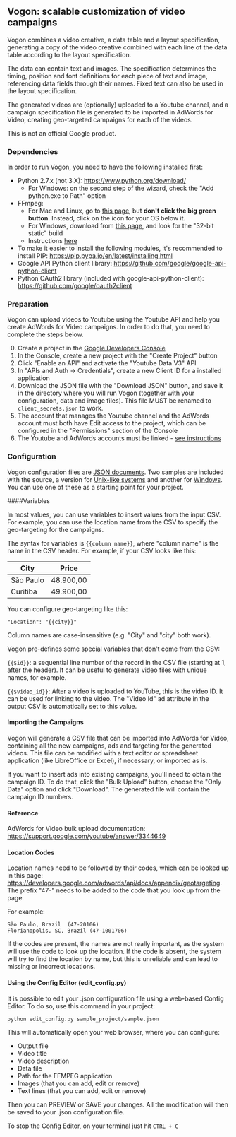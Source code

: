 ## Vogon: scalable customization of video campaigns

Vogon combines a video creative, a data table and a layout specification,
generating a copy of the video creative combined with each line of the data
table according to the layout specification.

The data can contain text and images. The specification determines the timing,
position and font definitions for each piece of text and image, referencing
data fields through their names. Fixed text can also be used in the layout
specification.

The generated videos are (optionally) uploaded to a Youtube channel, and a 
campaign specification file is generated to be imported in AdWords for Video,
creating geo-targeted campaigns for each of the videos.

This is not an official Google product.

### Dependencies

In order to run Vogon, you need to have the following installed first:

* Python 2.7.x (not 3.X): https://www.python.org/download/
  * For Windows: on the second step of the wizard, check the "Add python.exe to Path" option
* FFmpeg:
  * For Mac and Linux, go to [this page](https://ffmpeg.org/download.html), but **don't click the big green button**. Instead, click on the icon for your OS below it.
  * For Windows, download from [this page](http://ffmpeg.zeranoe.com/builds/), and look for the "32-bit static" build
  * Instructions [here](http://www.wikihow.com/Install-FFmpeg-on-Windows)
* To make it easier to install the following modules, it's recommended to install PIP: https://pip.pypa.io/en/latest/installing.html 
* Google API Python client library: https://github.com/google/google-api-python-client
* Python OAuth2 library (included with google-api-python-client): https://github.com/google/oauth2client

### Preparation

Vogon can upload videos to Youtube using the Youtube API and help you create AdWords for Video campaigns. In order to do that, you need to complete the steps below.

0. Create a project in the [Google Developers Console](https://console.developers.google.com/project)
  0. In the Console, create a new project with the "Create Project" button
  0. Click "Enable an API" and activate the "Youtube Data V3" API
  0. In "APIs and Auth -> Credentials", create a new Client ID for a installed application
  0. Download the JSON file with the "Download JSON" button, and save it in the directory where you will run Vogon (together with your configuration, data and image files). This file MUST be renamed to `client_secrets.json` to work.
  0. The account that manages the Youtube channel and the AdWords account must both have Edit access to the project, which can be configured in the "Permissions" section of the Console
0. The Youtube and AdWords accounts must be linked - [see instructions](https://support.google.com/youtube/answer/3063482)

### Configuration

Vogon configuration files are [JSON documents](http://json.org/). Two samples are included with the source, a version for [Unix-like systems](https://github.com/googleads/vogon/blob/master/sample.json) and another for [Windows](https://github.com/googleads/vogon/blob/master/sample_win.json). You can use one of these as a starting point for your project.

####Variables

In most values, you can use variables to insert values from the input CSV. For example, you can use the location name from the CSV to specify the geo-targeting for the campaigns.

The syntax for variables is `{{column name}}`, where "column name" is the name in the CSV header. For example, if your CSV looks like this:


City | Price
---- | -----
São Paulo | 48.900,00
Curitiba | 49.900,00

You can configure geo-targeting like this:

`"Location": "{{city}}"`

Column names are case-insensitive (e.g. "City" and "city" both work).

Vogon pre-defines some special variables that don't come from the CSV:

`{{$id}}`: a sequential line number of the record in the CSV file (starting at 1, after the header). It can be useful to generate video files with unique names, for example.

`{{$video_id}}`: After a video is uploaded to YouTube, this is the video ID. It can be used for linking to the video. The "Video Id" ad attribute in the output CSV is automatically set to this value.

#### Importing the Campaigns

Vogon will generate a CSV file that can be imported into AdWords for Video, containing all the new campaigns, ads and targeting for the generated videos. This file can be modified with a text editor or spreadsheet application (like LibreOffice or Excel), if necessary, or imported as is.

If you want to insert ads into existing campaigns, you'll need to obtain the campaign ID. To do that, click the "Bulk Upload" button, choose the "Only Data" option and click "Download". The generated file will contain the campaign ID numbers.

#### Reference

AdWords for Video bulk upload documentation: https://support.google.com/youtube/answer/3344649

#### Location Codes

Location names need to be followed by their codes, which can be looked up in this page: https://developers.google.com/adwords/api/docs/appendix/geotargeting. The prefix "47-" needs to be added to the code that you look up from the page.

For example:

    São Paulo, Brazil  (47-20106)
    Florianopolis, SC, Brazil (47-1001706)

If the codes are present, the names are not really important, as the system will use the code to look up the location. If the code is absent, the system will try to find the location by name, but this is unreliable and can lead to missing or incorrect locations.


#### Using the Config Editor (edit_config.py)

It is possible to edit your .json configuration file using a web-based Config Editor. To do so, use this command in your project:

`python edit_config.py sample_project/sample.json`

This will automatically open your web browser, where you can configure:
* Output file
* Video title
* Video description
* Data file
* Path for the FFMPEG application
* Images (that you can add, edit or remove)
* Text lines (that you can add, edit or remove)

Then you can PREVIEW or SAVE your changes.
All the modification will then be saved to your .json configuration file.

To stop the Config Editor, on your terminal just hit
`CTRL + C`
